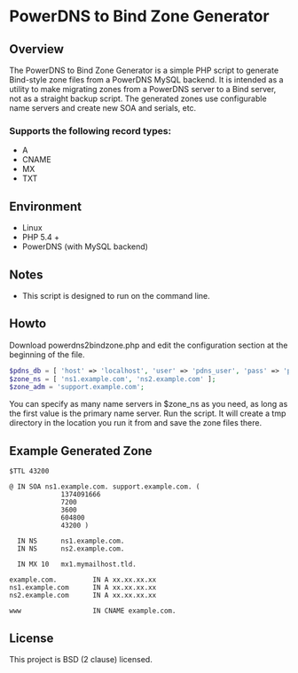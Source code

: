 # PowerDNS to Bind Zone Generator

## Overview
The PowerDNS to Bind Zone Generator is a simple PHP script to generate Bind-style zone files from a PowerDNS MySQL backend. It is intended as a utility to make migrating zones from a PowerDNS server to a Bind server, not as a straight backup script. The generated zones use configurable name servers and create new SOA and serials, etc.

### Supports the following record types:
* A
* CNAME
* MX
* TXT

## Environment
* Linux
* PHP 5.4 +
* PowerDNS (with MySQL backend)

## Notes
* This script is designed to run on the command line.

## Howto
Download powerdns2bindzone.php and edit the configuration section at the beginning of the file.
```php
$pdns_db = [ 'host' => 'localhost', 'user' => 'pdns_user', 'pass' => 'pdns_pass', 'name' => 'pdns_db_name' ];
$zone_ns = [ 'ns1.example.com', 'ns2.example.com' ];
$zone_adm = 'support.example.com';
```
You can specify as many name servers in $zone_ns as you need, as long as the first value is the primary name server.
Run the script. It will create a tmp directory in the location you run it from and save the zone files there.

## Example Generated Zone
```shell
$TTL 43200

@ IN SOA ns1.example.com. support.example.com. (
             1374091666
             7200
             3600
             604800
             43200 )

  IN NS      ns1.example.com.
  IN NS      ns2.example.com.

  IN MX 10   mx1.mymailhost.tld.

example.com.         IN A xx.xx.xx.xx
ns1.example.com      IN A xx.xx.xx.xx
ns2.example.com      IN A xx.xx.xx.xx

www                  IN CNAME example.com.
```
## License
This project is BSD (2 clause) licensed.
